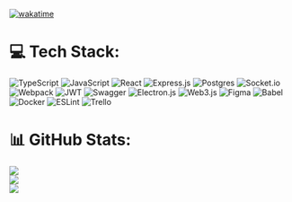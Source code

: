 [![wakatime](https://wakatime.com/badge/user/cc972643-e07e-47d8-8897-08e5a9a04f20.svg)](https://wakatime.com/@cc972643-e07e-47d8-8897-08e5a9a04f20)

# 💻 Tech Stack:
![TypeScript](https://img.shields.io/badge/typescript-%23007ACC.svg?style=for-the-badge&logo=typescript&logoColor=white) ![JavaScript](https://img.shields.io/badge/javascript-%23323330.svg?style=for-the-badge&logo=javascript&logoColor=%23F7DF1E) ![React](https://img.shields.io/badge/react-%2320232a.svg?style=for-the-badge&logo=react&logoColor=%2361DAFB) ![Express.js](https://img.shields.io/badge/express.js-%23404d59.svg?style=for-the-badge&logo=express&logoColor=%2361DAFB) ![Postgres](https://img.shields.io/badge/postgres-%23316192.svg?style=for-the-badge&logo=postgresql&logoColor=white) ![Socket.io](https://img.shields.io/badge/Socket.io-black?style=for-the-badge&logo=socket.io&badgeColor=010101) ![Webpack](https://img.shields.io/badge/webpack-%238DD6F9.svg?style=for-the-badge&logo=webpack&logoColor=black) ![JWT](https://img.shields.io/badge/JWT-black?style=for-the-badge&logo=JSON%20web%20tokens) ![Swagger](https://img.shields.io/badge/-Swagger-%23Clojure?style=for-the-badge&logo=swagger&logoColor=white) ![Electron.js](https://img.shields.io/badge/Electron-191970?style=for-the-badge&logo=Electron&logoColor=white) ![Web3.js](https://img.shields.io/badge/web3.js-F16822?style=for-the-badge&logo=web3.js&logoColor=white) ![Figma](https://img.shields.io/badge/figma-%23F24E1E.svg?style=for-the-badge&logo=figma&logoColor=white) ![Babel](https://img.shields.io/badge/Babel-F9DC3e?style=for-the-badge&logo=babel&logoColor=black) ![Docker](https://img.shields.io/badge/docker-%230db7ed.svg?style=for-the-badge&logo=docker&logoColor=white) ![ESLint](https://img.shields.io/badge/ESLint-4B3263?style=for-the-badge&logo=eslint&logoColor=white) ![Trello](https://img.shields.io/badge/Trello-%23026AA7.svg?style=for-the-badge&logo=Trello&logoColor=white)
# 📊 GitHub Stats:
![](https://github-readme-stats.vercel.app/api?username=qrewy&theme=tokyonight&hide_border=true&include_all_commits=true&count_private=true)<br/>
![](https://github-readme-streak-stats.herokuapp.com/?user=qrewy&theme=tokyonight&hide_border=true)<br/>
![](https://github-readme-stats.vercel.app/api/top-langs/?username=qrewy&theme=tokyonight&hide_border=true&include_all_commits=false&count_private=true&layout=compact)

<!-- Proudly created with GPRM ( https://gprm.itsvg.in ) -->
